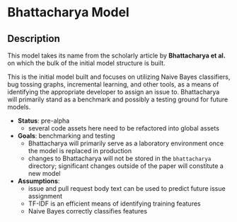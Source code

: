 # Bhattacharya Model

## Description

This model takes its name from the scholarly article by
**Bhattacharya et al.** on which the bulk of the initial model structure is
built.  

This is the initial model built and focuses on utilizing Naive Bayes
classifiers, bug tossing graphs, incremental learning, and other tools, as a
means of identifying the appropriate developer to assign an issue to.
Bhattacharya will primarily stand as a benchmark and possibly a testing ground
for future models.  

- **Status**: pre-alpha
  - several code assets here need to be refactored into global assets
- **Goals**: benchmarking and testing
  - Bhattacharya will primarily serve as a laboratory environment once
  the model is replaced in production
  - changes to Bhattacharya will not be stored in the `bhattacharya` directory;
  significant changes outside of the paper will constitute a new model
- **Assumptions**:
  - issue and pull request body text can be used to predict future issue
  assignment
  - TF-IDF is an efficient means of identifying training features
  - Naive Bayes correctly classifies features
